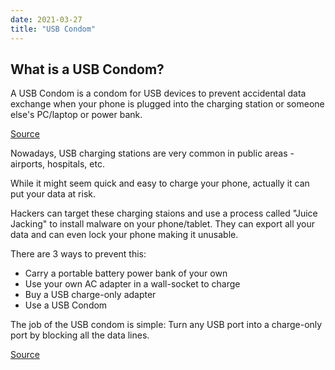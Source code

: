 ```yaml
---
date: 2021-03-27
title: "USB Condom"
---
```


## What is a USB Condom?

A USB Condom is a condom for USB devices to prevent accidental data exchange when your phone is plugged into the charging station or someone else's PC/laptop or power bank.

[Source](https://www.usbcondom.org/)

Nowadays, USB charging stations are very common in public areas - airports, hospitals, etc.

While it might seem quick and easy to charge your phone, actually it can put your data at risk.

Hackers can target these charging staions and use a process called "Juice Jacking" to install malware on your phone/tablet. They can export all your data and can even lock your phone making it unusable.

There are 3 ways to prevent this:

- Carry a portable battery power bank of your own
- Use your own AC adapter in a wall-socket to charge
- Buy a USB charge-only adapter
- Use a USB Condom

The job of the USB condom is simple: Turn any USB port into a charge-only port by blocking all the data lines.

[Source](https://spreadprivacy.com/privacy-risks-usb-charging/)